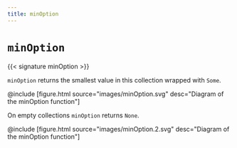 ```yaml
---
title: minOption
---
```


# `minOption`

{{< signature minOption >}}

`minOption` returns the smallest value in this collection wrapped with `Some`.

@include [figure.html source="images/minOption.svg" desc="Diagram of the minOption function"]

On empty collections `minOption` returns `None`.

@include [figure.html source="images/minOption.2.svg" desc="Diagram of the minOption function"]
